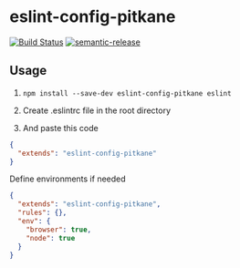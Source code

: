 # eslint-config-pitkane

[![Build Status](https://travis-ci.org/pitkane/eslint-config-pitkane.svg?branch=master)](https://travis-ci.org/pitkane/eslint-config-pitkane)
[![semantic-release](https://img.shields.io/badge/%20%20%F0%9F%93%A6%F0%9F%9A%80-semantic--release-e10079.svg?style=flat-square)](https://github.com/semantic-release/semantic-release)

## Usage

1. `npm install --save-dev eslint-config-pitkane eslint`

1. Create .eslintrc file in the root directory

1. And paste this code

```json
{
  "extends": "eslint-config-pitkane"
}
```

Define environments if needed

```json
{
  "extends": "eslint-config-pitkane",
  "rules": {},
  "env": {
    "browser": true,
    "node": true
  }
}

```
